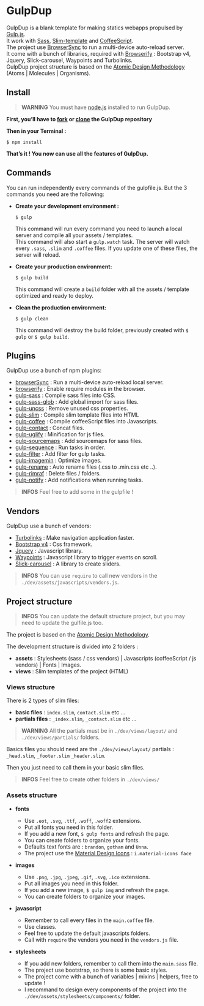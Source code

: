 # GulpDup

GulpDup is a blank template for making statics webapps propulsed by [Gulp.js](https://gulpjs.com/).
<br/>
It work with [Sass](http://sass-lang.com/),  [Slim-template](http://slim-lang.com/) and [CoffeeScript](http://coffeescript.org/).
<br/>
The project use [BrowserSync](https://www.browsersync.io/) to run a multi-device auto-reload server.
<br/>
It come with a bunch of libraries, required with [Browserify](http://browserify.org/) : Bootstrap v4, Jquery, Slick-carousel, Waypoints and Turbolinks.
<br/>
GulpDup project structure is based on the [Atomic Design Methodology](http://bradfrost.com/blog/post/atomic-web-design/) (Atoms | Molecules | Organisms).


## Install

> **WARNING** You must have [node.js](https://nodejs.org/en/) installed to run GulpDup.

**First, you’ll have to [fork](https://help.github.com/articles/fork-a-repo/) or [clone](https://help.github.com/articles/cloning-a-repository/) the GulpDup repository**

**Then in your Terminal :**
```
$ npm install
```
**That’s it ! You now can use all the features of GulpDup.**


## Commands

You can run independently every commands of the gulpfile.js. But the 3 commands you need are the following:

* **Create your development environment :**
  ```
  $ gulp
  ```
  This command will run every command you need to launch a local server and compile all your assets / templates.
  <br/>
  This command will also start a `gulp.watch` task. The server will watch every `.sass`, `.slim` and `.coffee` files. If you update one of these files, the server will reload.

* **Create your production environment:**
  ```
  $ gulp build
  ```
  This command will create a `build` folder with all the assets / template optimized and ready to deploy.

* **Clean the production environment:**
  ```
  $ gulp clean
  ```
  This command will destroy the build folder, previously created with `$ gulp` or `$ gulp build`.


## Plugins

GulpDup use a bunch of npm plugins:

* [browserSync](https://www.browsersync.io/) : Run a multi-device auto-reload local server.
* [browserify](http://browserify.org/) : Enable require modules in the browser.
* [gulp-sass](http://sass-lang.com/) : Compile sass files into CSS.
* [gulp-sass-glob](https://www.npmjs.com/package/gulp-sass-glob) : Add global import for sass files.
* [gulp-uncss](https://www.npmjs.com/package/gulp-uncss) : Remove unused css properties.
* [gulp-slim](http://slim-lang.com/) : Compile slim template files into HTML
* [gulp-coffee](http://coffeescript.org/) : Compile coffeeScript files into Javascripts.
* [gulp-contact](https://www.npmjs.com/package/gulp-concat) : Concat files.
* [gulp-uglify](https://www.npmjs.com/package/gulp-uglify) : Minification for js files.
* [gulp-sourcemaps](https://www.npmjs.com/package/gulp-sourcemaps) : Add sourcemaps for sass files.
* [gulp-sequence](https://www.npmjs.com/package/gulp-sequence) : Run tasks in order.
* [gulp-filter](https://www.npmjs.com/package/gulp-filter) : Add filter for gulp tasks.
* [gulp-imagemin](https://www.npmjs.com/package/gulp-imagemin) : Optimize images.
* [gulp-rename](https://www.npmjs.com/package/gulp-rename) : Auto rename files (.css to .min.css etc ..).
* [gulp-rimraf](https://github.com/robrich/gulp-rimraf) : Delete files / folders.
* [gulp-notify](https://www.npmjs.com/package/gulp-notify) : Add notifications when running tasks.

> **INFOS** Feel free to add some in the gulpfile !


## Vendors

GulpDup use a bunch of vendors:

* [Turbolinks](https://github.com/turbolinks/turbolinks) : Make navigation application faster.
* [Bootstrap v4](http://getbootstrap.com/) : Css framework.
* [Jquery](https://jquery.com/) : Javascript library.
* [Waypoints](http://imakewebthings.com/waypoints/) : Javascript library to trigger events on scroll.
* [Slick-carousel](http://kenwheeler.github.io/slick/) : A library to create sliders.

> **INFOS** You can use `require` to call new vendors in the `./dev/assets/javascripts/vendors.js`.


## Project structure

> **INFOS** You can update the default structure project, but you may need to update the gulfile.js too.

The project is based on the [Atomic Design Methodology](http://bradfrost.com/blog/post/atomic-web-design/).
<br/>

The development structure is divided into 2 folders :

  * **assets** : Stylesheets (sass / css vendors) | Javascripts (coffeeScript / js vendors) | Fonts | Images.
  * **views** : Slim templates of the project (HTML)

### Views structure

There is 2 types of slim files:

  * **basic files** : `index.slim`, `contact.slim` etc ...
  * **partials files** : `_index.slim`, `_contact.slim` etc ...

> **WARNING** All the partials must be in `./dev/views/layout/` and `./dev/views/partials/` folders.

Basics files you should need are the `./dev/views/layout/` partials : `_head.slim`, `_footer.slim` `_header.slim`.
<br/>

Then you just need to call them in your basic slim files.

> **INFOS** Feel free to create other folders in `./dev/views/`

### Assets structure

  * **fonts**
    * Use `.eot`, `.svg`, `.ttf`, `.woff`, `.woff2` extensions.
    * Put all fonts you need in this folder.
    * If you add a new font, `$ gulp fonts` and refresh the page.
    * You can create folders to organize your fonts.
    * Defaults text fonts are : `brandon`, `gotham` and `Unna`.
    * The project use the [Material Design Icons](https://material.io/icons/) : `i.material-icons face`

  * **images**
    * Use `.png`, `.jpg`, `.jpeg`, `.gif`, `.svg`, `.ico` extensions.
    * Put all images you need in this folder.
    * If you add a new image, `$ gulp img` and refresh the page.
    * You can create folders to organize your images.

  * **javascript**
    * Remember to call every files in the `main.coffee` file.
    * Use classes.
    * Feel free to update the default javascripts folders.
    * Call with `require` the vendors you need in the `vendors.js` file.

  * **stylesheets**
    * If you add new folders, remember to call them into the `main.sass` file.
    * The project use bootstrap, so there is some basic styles.
    * The project come with a bunch of variables | mixins | helpers, free to update !
    * I recommand to design every components of the project into the `./dev/assets/stylesheets/components/` folder.
